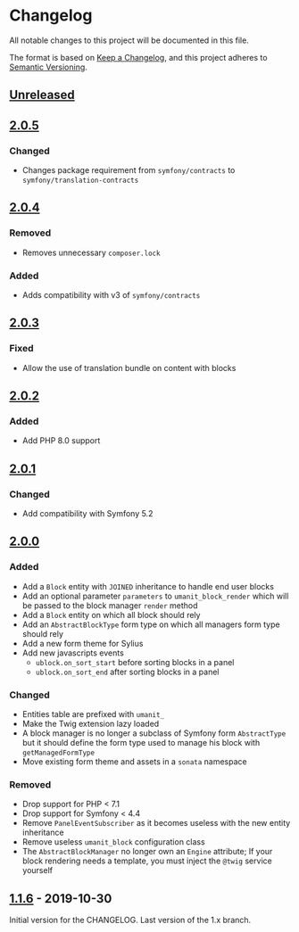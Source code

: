 # Changelog

All notable changes to this project will be documented in this file.

The format is based on [Keep a Changelog](https://keepachangelog.com/en/1.0.0/),
and this project adheres to [Semantic Versioning](https://semver.org/spec/v2.0.0.html).

## [Unreleased]

## [2.0.5]

### Changed

- Changes package requirement from `symfony/contracts` to `symfony/translation-contracts`

## [2.0.4]

### Removed

- Removes unnecessary `composer.lock`

### Added

- Adds compatibility with v3 of `symfony/contracts`

## [2.0.3]

### Fixed

- Allow the use of translation bundle on content with blocks

## [2.0.2]

### Added

- Add PHP 8.0 support

## [2.0.1]

### Changed

- Add compatibility with Symfony 5.2

## [2.0.0]

### Added

- Add a `Block` entity with `JOINED` inheritance to handle end user blocks
- Add an optional parameter `parameters` to `umanit_block_render` which will be passed to the block manager `render`
  method
- Add a `Block` entity on which all block should rely
- Add an `AbstractBlockType` form type on which all managers form type should rely
- Add a new form theme for Sylius
- Add new javascripts events
    * `ublock.on_sort_start` before sorting blocks in a panel
    * `ublock.on_sort_end` after sorting blocks in a panel

### Changed

- Entities table are prefixed with `umanit_`
- Make the Twig extension lazy loaded
- A block manager is no longer a subclass of Symfony form `AbstractType` but it should define the form type used to
  manage his block with `getManagedFormType`
- Move existing form theme and assets in a `sonata` namespace

### Removed

- Drop support for PHP < 7.1
- Drop support for Symfony < 4.4
- Remove `PanelEventSubscriber` as it becomes useless with the new entity inheritance
- Remove useless `umanit_block` configuration class
- The `AbstractBlockManager` no longer own an `Engine` attribute; If your block rendering needs a template, you must
  inject the `@twig` service yourself

## [1.1.6] - 2019-10-30

Initial version for the CHANGELOG. Last version of the 1.x branch.

[Unreleased]: https://github.com/umanit/block-bundle/compare/2.0.5...2.x

[2.0.5]: https://github.com/umanit/block-bundle/compare/2.0.4...2.0.5

[2.0.4]: https://github.com/umanit/block-bundle/compare/2.0.3...2.0.4

[2.0.3]: https://github.com/umanit/block-bundle/compare/2.0.2...2.0.3

[2.0.2]: https://github.com/umanit/block-bundle/compare/2.0.1...2.0.2

[2.0.1]: https://github.com/umanit/block-bundle/compare/2.0.0...2.0.1

[2.0.0]: https://github.com/umanit/block-bundle/compare/1.1.6...2.0.0

[1.1.6]: https://github.com/umanit/block-bundle/compare/0.1...1.1.6
